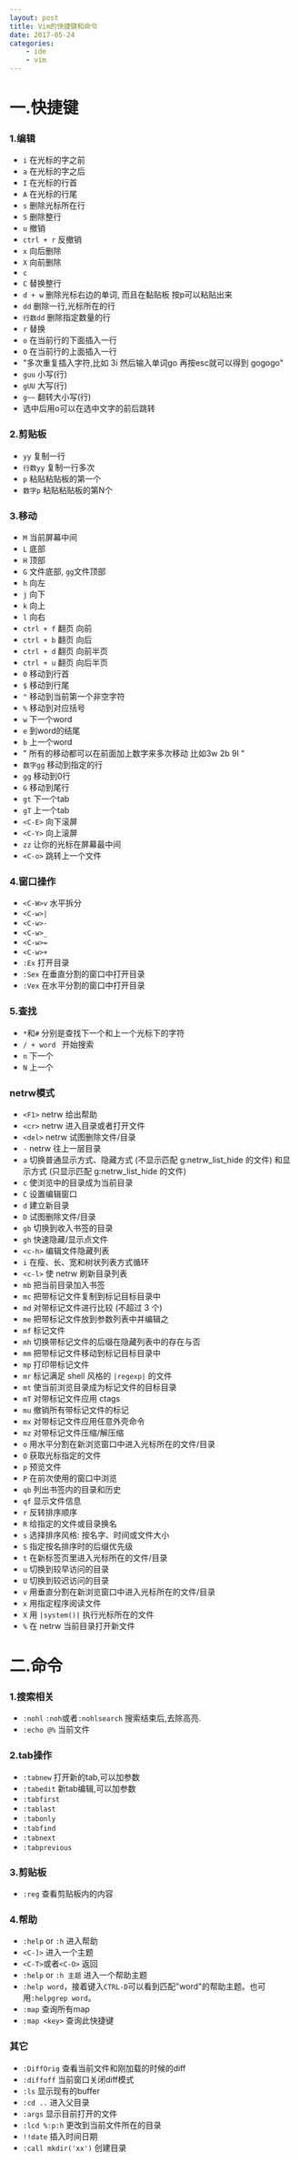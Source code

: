 ```yaml
---
layout: post
title: Vim的快捷键和命令
date: 2017-05-24
categories: 
    - ide
    - vim
---
```


# 一.快捷键

### 1.编辑

* `i` 					在光标的字之前
* `a`					在光标的字之后
* `I` 					在光标的行首
* `A` 					在光标的行尾
* `s`				    删除光标所在行	
* `S`				    删除整行
* `u`				    撤销
* `ctrl + r`			反撤销
* `x`				    向后删除
* `X`				    向前删除
* `c`
* `C`                   替换整行
* `d + w`				删除光标右边的单词,  而且在黏贴板 按p可以粘贴出来
* `dd`				    删除一行,光标所在的行
* `行数dd`				删除指定数量的行
* `r`				    替换
* `o`				    在当前行的下面插入一行
* `O`				    在当前行的上面插入一行
* "多次重复插入字符,比如 3i 然后输入单词go 再按esc就可以得到 gogogo"
* `guu`				    小写(行)
* `gUU`				    大写(行)
* `g~~`				    翻转大小写(行)
* 选中后用o可以在选中文字的前后跳转


### 2.剪贴板

* `yy`				    复制一行
* `行数yy`				复制一行多次
* `p`				    粘贴粘贴板的第一个
* `数字p`				粘贴粘贴板的第N个




### 3.移动

* `M`                   当前屏幕中间
* `L`                   底部 
* `H`                   顶部
* `G`                   文件底部, `gg`文件顶部
* `h`				    向左	
* `j`				    向下
* `k`				    向上
* `l`				    向右
* `ctrl + f`			翻页 向前
* `ctrl + b`			翻页 向后
* `ctrl + d`			翻页 向前半页
* `ctrl + u`			翻页 向后半页
* `0`			    	移动到行首
* `$`			    	移动到行尾
* `^`			    	移动到当前第一个非空字符
* `%`			    	移动到对应括号
* `w`			    	下一个word
* `e`			    	到word的结尾
* `b`				    上一个word
* " 所有的移动都可以在前面加上数字来多次移动  比如3w  2b  9l "  
* `数字gg`				移动到指定的行
* `gg`				    移动到0行
* `G`				    移动到尾行
* `gt`				    下一个tab
* `gT`				    上一个tab
* `<C-E>`				向下滚屏
* `<C-Y>`				向上滚屏
* `zz`				    让你的光标在屏幕最中间
* `<C-o>`               跳转上一个文件

### 4.窗口操作

* `<C-W>v`				水平拆分
* `<C-w>|`
* `<C-w>-`
* `<C-w>_`
* `<C-w>=`
* `<C-w>+`
* `:Ex`	    			打开目录
* `:Sex`				在垂直分割的窗口中打开目录
* `:Vex`				在水平分割的窗口中打开目录

### 5.查找

* `*`和`#`				分别是查找下一个和上一个光标下的字符
* `/ + word `			开始搜索  
* `n`				    下一个  
* `N`				    上一个



### netrw模式

* `<F1>`   netrw 给出帮助
* `<cr>`   netrw 进入目录或者打开文件                  
* `<del>`  netrw 试图删除文件/目录                    
* `-`    netrw 往上一层目录                           
* `a`    切换普通显示方式、隐藏方式 (不显示匹配 g:netrw_list_hide 的文件) 和显示方式 (只显示匹配 g:netrw_list_hide 的文件)
* `c`    使浏览中的目录成为当前目录                     
* `C`    设置编辑窗口                                 
* `d`    建立新目录                                  
* `D`    试图删除文件/目录                            
* `gb`   切换到收入书签的目录                          
* `gh`   快速隐藏/显示点文件                           
* `<c-h>`  编辑文件隐藏列表                           
* `i`    在瘦、长、宽和树状列表方式循环                 
* `<c-l>`  使 netrw 刷新目录列表                      
* `mb`   把当前目录加入书签                            
* `mc`   把带标记文件复制到标记目标目录中                
* `md`   对带标记文件进行比较 (不超过 3 个)             
* `me`   把带标记文件放到参数列表中并编辑之              
* `mf`   标记文件                                    
* `mh`   切换带标记文件的后缀在隐藏列表中的存在与否       
* `mm`   把带标记文件移动到标记目标目录中                
* `mp`   打印带标记文件                               
* `mr`   标记满足 shell 风格的 `|regexp|` 的文件         
* `mt`   使当前浏览目录成为标记文件的目标目录            
* `mT`   对带标记文件应用 ctags                       
* `mu`   撤销所有带标记文件的标记                      
* `mx`   对带标记文件应用任意外壳命令                   
* `mz`   对带标记文件压缩/解压缩                       
* `o`    用水平分割在新浏览窗口中进入光标所在的文件/目录   
* `O`    获取光标指定的文件                            
* `p`    预览文件                                    
* `P`    在前次使用的窗口中浏览                        
* `qb`   列出书签内的目录和历史                        
* `qf`   显示文件信息                                 
* `r`    反转排序顺序                                 
* `R`    给指定的文件或目录换名                        
* `s`    选择排序风格: 按名字、时间或文件大小            
* `S`    指定按名排序时的后缀优先级                     
* `t`    在新标签页里进入光标所在的文件/目录             
* `u`    切换到较早访问的目录                          
* `U`    切换到较迟访问的目录                          
* `v`    用垂直分割在新浏览窗口中进入光标所在的文件/目录   
* `x`    用指定程序阅读文件                            
* `X`    用 `|system()|` 执行光标所在的文件              
* `%`    在 netrw 当前目录打开新文件                  


# 二.命令

### 1.搜索相关

* `:nohl` `:noh`或者`:nohlsearch`		搜索结束后,去除高亮.
* `:echo @%` 当前文件 

### 2.tab操作

* `:tabnew`				    打开新的tab,可以加参数
* `:tabedit`				新tab编辑,可以加参数
* `:tabfirst`
* `:tablast`
* `:tabonly`
* `:tabfind`
* `:tabnext`
* `:tabprevious`


### 3.剪贴板

* `:reg`				查看剪贴板内的内容

### 4.帮助

* `:help` or `:h`			进入帮助
* `<C-]>`				    进入一个主题
* `<C-T>`或者`<C-O>`		返回
* `:help` or `:h 主题`		进入一个帮助主题
* `:help word`，接着键入`CTRL-D`可以看到匹配"word"的帮助主题。也可用`:helpgrep word`。
* `:map`				    查询所有map
* `:map <key>`			    查询此快捷键



### 其它

* `:DiffOrig`			查看当前文件和刚加载的时候的diff
* `:diffoff`			当前窗口关闭diff模式
* `:ls`				    显示现有的buffer
* `:cd ..`				进入父目录
* `:args`				显示目前打开的文件
* `:lcd %:p:h`			更改到当前文件所在的目录
* `!!date`				插入时间日期
* `:call mkdir('xx')`   创建目录
